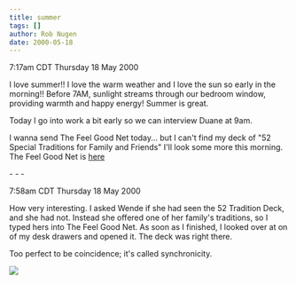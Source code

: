 ```yaml
---
title: summer
tags: []
author: Rob Nugen
date: 2000-05-18
---
```


<title>summertime</title>
<p class=date>7:17am CDT Thursday 18 May 2000</p>

<p>I love summer!! I love the warm weather and I love the sun so early
in the morning!!  Before 7AM, sunlight streams through our bedroom window,
providing warmth and happy energy!  Summer is great.

<p>Today I go into work a bit early so we can interview Duane at 9am.

<p>I wanna send The Feel Good Net today... but I can't find my deck of
"52 Special Traditions for Family and Friends" I'll look some more
this morning.  The Feel Good Net is <a
href="http://fgnet.listbot.com">here</a>

<p>- - -

<p class=date>7:58am CDT Thursday 18 May 2000</p>

<p>How very interesting.  I asked Wende if she had seen the 52
Tradition Deck, and she had not.  Instead she offered one of her
family's traditions, so I typed hers into The Feel Good Net.  As soon
as I finished, I looked over at on of my desk drawers and opened it.
The deck was right there.

<p>Too perfect to be coincidence; it's called synchronicity.

<p><img src='/images/rob/wL-ROB.gif'>


